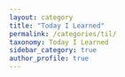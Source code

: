 ```yaml
---
layout: category
title: "Today I Learned"
permalink: /categories/til/
taxonomy: Today I Learned
sidebar_category: true
author_profile: true
---
```

